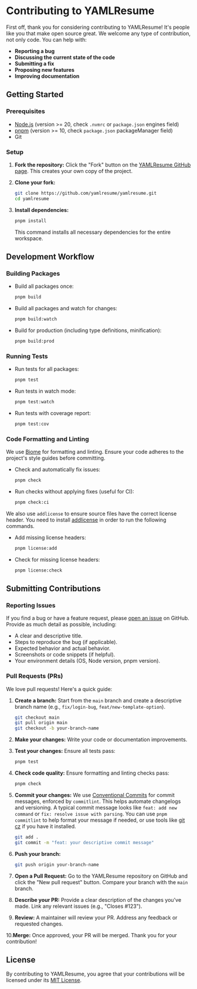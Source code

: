 # Contributing to YAMLResume

First off, thank you for considering contributing to YAMLResume! It's people
like you that make open source great. We welcome any type of contribution, not
only code. You can help with:

* **Reporting a bug**
* **Discussing the current state of the code**
* **Submitting a fix**
* **Proposing new features**
* **Improving documentation**

## Getting Started

### Prerequisites

- [Node.js](https://nodejs.org/) (version >= 20, check `.nvmrc` or
  `package.json` engines field)
- [pnpm](https://pnpm.io/) (version >= 10, check `package.json` packageManager
  field)
- Git

### Setup

1. **Fork the repository:** Click the "Fork" button on the [YAMLResume GitHub
   page](https://github.com/yamlresume/yamlresume). This creates your own copy
   of the project.

2. **Clone your fork:**
   ```bash
   git clone https://github.com/yamlresume/yamlresume.git
   cd yamlresume
   ```

3. **Install dependencies:**
   ```bash
   pnpm install
   ```
   This command installs all necessary dependencies for the entire workspace.

## Development Workflow

### Building Packages

- Build all packages once:
  ```bash
  pnpm build
  ```
- Build all packages and watch for changes:
  ```bash
  pnpm build:watch
  ```
- Build for production (including type definitions, minification):
  ```bash
  pnpm build:prod
  ```

### Running Tests

- Run tests for all packages:
  ```bash
  pnpm test
  ```
- Run tests in watch mode:
  ```bash
  pnpm test:watch
  ```
- Run tests with coverage report:
  ```bash
  pnpm test:cov
  ```

### Code Formatting and Linting

We use [Biome](https://biomejs.dev/) for formatting and linting. Ensure your
code adheres to the project's style guides before committing.

- Check and automatically fix issues:
  ```bash
  pnpm check
  ```
- Run checks without applying fixes (useful for CI):
  ```bash
  pnpm check:ci
  ```

We also use `addlicense` to ensure source files have the correct license
header. You need to install [addlicense](https://github.com/google/addlicense)
in order to run the following commands.

- Add missing license headers:
  ```bash
  pnpm license:add
  ```
- Check for missing license headers:
  ```bash
  pnpm license:check
  ```

## Submitting Contributions

### Reporting Issues

If you find a bug or have a feature request, please
[open an issue](https://github.com/yamlresume/yamlresume/issues) on GitHub.
Provide as much detail as possible, including:

- A clear and descriptive title.
- Steps to reproduce the bug (if applicable).
- Expected behavior and actual behavior.
- Screenshots or code snippets (if helpful).
- Your environment details (OS, Node version, pnpm version).

### Pull Requests (PRs)

We love pull requests! Here's a quick guide:

1. **Create a branch:** Start from the `main` branch and create a descriptive
   branch name (e.g., `fix/login-bug`, `feat/new-template-option`).
   ```bash
   git checkout main
   git pull origin main
   git checkout -b your-branch-name
   ```

2. **Make your changes:** Write your code or documentation improvements.

3. **Test your changes:** Ensure all tests pass:
   ```bash
   pnpm test
   ```

4. **Check code quality:** Ensure formatting and linting checks pass:
   ```bash
   pnpm check
   ```

5. **Commit your changes:** We use
   [Conventional Commits](https://www.conventionalcommits.org/) for commit
   messages, enforced by `commitlint`. This helps automate changelogs and
   versioning. A typical commit message looks like
   `feat: add new command` or `fix: resolve issue with parsing`. You can use
   `pnpm commitlint` to help format your message if needed, or use tools like
   [git cz](https://github.com/commitizen/cz-cli) if you have it installed.
   ```bash
   git add .
   git commit -m "feat: your descriptive commit message"
   ```

6. **Push your branch:**
   ```bash
   git push origin your-branch-name
   ```

7. **Open a Pull Request:** Go to the YAMLResume repository on GitHub and click
   the "New pull request" button. Compare your branch with the `main` branch.

8. **Describe your PR:** Provide a clear description of the changes you've made.
   Link any relevant issues (e.g., "Closes #123").

9. **Review:** A maintainer will review your PR. Address any feedback or
   requested changes.

10.**Merge:** Once approved, your PR will be merged. Thank you for your
   contribution!

## License

By contributing to YAMLResume, you agree that your contributions will be
licensed under its [MIT License](LICENSE).
